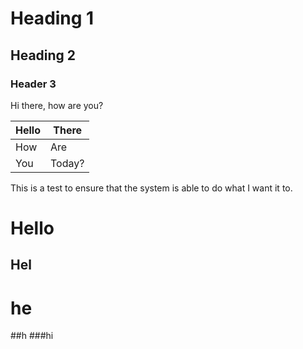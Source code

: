 <THIS IS A STANDARD HEADER DO NOT EDIT THE TEXT ABOVE>

<THE FOLLOWING IS WHAT WILL BE SHOWN IN THE TEXT>

# Heading 1
## Heading 2
### Header 3

Hi there, how are you?

|Hello|There|
|---|---|
|How|Are|
|You|Today?|

This is a test to ensure that the system is able to do what I want it to.

# Hello
## Hel
# he
##h
###hi
